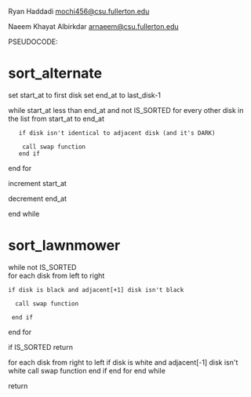 Ryan Haddadi
mochi456@csu.fullerton.edu

Naeem Khayat Albirkdar
arnaeem@csu.fullerton.edu

PSEUDOCODE:
# sort_alternate

set start_at to first disk
set end_at to last_disk-1

while start_at less than end_at and not IS_SORTED 
 for every other disk in the list from start_at to end_at
    
       
       if disk isn't identical to adjacent disk (and it's DARK)
       
        call swap function
       end if
      
  
  end for
  
  increment start_at
  
  decrement end_at

end while

# sort_lawnmower
while not IS_SORTED  
  for each disk from left to right 
  
    if disk is black and adjacent[+1] disk isn't black
    
      call swap function
      
     end if
  
  end for
  
  if IS_SORTED
    return

  for each disk from right to left
      if disk is white and adjacent[-1] disk isn't white
          call swap function
      end if 
  end for
end while

return







